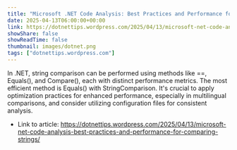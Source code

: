 ```yaml
---
title: "Microsoft .NET Code Analysis: Best Practices and Performance for Comparing Strings"
date: 2025-04-13T06:00:00+00:00
link: https://dotnettips.wordpress.com/2025/04/13/microsoft-net-code-analysis-best-practices-and-performance-for-comparing-strings/
showShare: false
showReadTime: false
thumbnail: images/dotnet.png
tags: ["dotnettips.wordpress.com"]
---
```

In .NET, string comparison can be performed using methods like ==, Equals(), and Compare(), each with distinct performance metrics. The most efficient method is Equals() with StringComparison. It's crucial to apply optimization practices for enhanced performance, especially in multilingual comparisons, and consider utilizing configuration files for consistent analysis.

- Link to article: https://dotnettips.wordpress.com/2025/04/13/microsoft-net-code-analysis-best-practices-and-performance-for-comparing-strings/